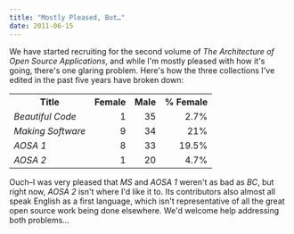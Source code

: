 ```yaml
---
title: "Mostly Pleased, But…"
date: 2011-06-15
---
```

We have started recruiting for the second volume of <em>The Architecture of Open Source Applications</em>, and while I'm mostly pleased with how it's going, there's one glaring problem.  Here's how the three collections I've edited in the past five years have broken down:
<table class="centered">
<tbody>
<tr>
<th>Title</th>
<th>Female</th>
<th>Male</th>
<th>% Female</th>
</tr>
<tr>
<td><cite>Beautiful Code</cite></td>
<td style="text-align: right;">1</td>
<td style="text-align: right;">35</td>
<td style="text-align: right;">2.7%</td>
</tr>
<tr>
<td><cite>Making Software</cite></td>
<td style="text-align: right;">9</td>
<td style="text-align: right;">34</td>
<td style="text-align: right;">21%</td>
</tr>
<tr>
<td><cite>AOSA 1</cite></td>
<td style="text-align: right;">8</td>
<td style="text-align: right;">33</td>
<td style="text-align: right;">19.5%</td>
</tr>
<tr>
<td><cite>AOSA 2</cite></td>
<td style="text-align: right;">1</td>
<td style="text-align: right;">20</td>
<td style="text-align: right;">4.7%</td>
</tr>
</tbody>
</table>
Ouch–I was very pleased that <em>MS</em> and <em>AOSA 1</em> weren't as bad as <em>BC</em>, but right now, <em>AOSA 2</em> isn't where I'd like it to.  Its contributors also almost all speak English as a first language, which isn't representative of all the great open source work being done elsewhere.  We'd welcome help addressing both problems…
